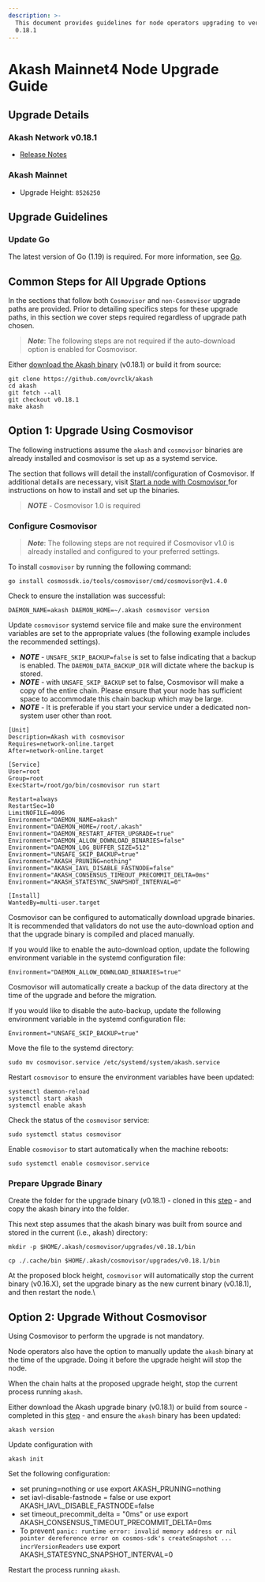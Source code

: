 ```yaml
---
description: >-
  This document provides guidelines for node operators upgrading to version
  0.18.1
---
```


# Akash Mainnet4 Node Upgrade Guide

## Upgrade Details

### Akash Network v0.18.1

* [Release Notes](https://github.com/ovrclk/akash/releases/tag/v0.18.0)

### Akash Mainnet

* Upgrade Height: `8526250`

## Upgrade Guidelines

### Update Go

The latest version of Go (1.19) is required. For more information, see [Go](https://golang.org/).

## Common Steps for All Upgrade Options

In the sections that follow both `Cosmovisor` and `non-Cosmovisor` upgrade paths are provided. Prior to detailing specifics steps for these upgrade paths, in this section we cover steps required regardless of upgrade path chosen.

> _**Note**_: The following steps are not required if the auto-download option is enabled for Cosmovisor.

Either [download the Akash binary](https://github.com/ovrclk/akash/releases/tag/v0.18.0) (v0.18.1) or build it from source:

```
git clone https://github.com/ovrclk/akash
cd akash
git fetch --all
git checkout v0.18.1
make akash
```

## Option 1: Upgrade Using Cosmovisor

The following instructions assume the `akash` and `cosmovisor` binaries are already installed and cosmovisor is set up as a systemd service.

The section that follows will detail the install/configuration of Cosmovisor. If additional details are necessary, visit [Start a node with Cosmovisor ](https://github.com/ovrclk/docs/blob/anil/v3-instructions/guides/node/cosmovisor.md)for instructions on how to install and set up the binaries.

> _**NOTE**_ - Cosmovisor 1.0 is required

### Configure Cosmovisor

> _**Note**_: The following steps are not required if Cosmovisor v1.0 is already installed and configured to your preferred settings.

To install `cosmovisor` by running the following command:

```
go install cosmossdk.io/tools/cosmovisor/cmd/cosmovisor@v1.4.0 
```

Check to ensure the installation was successful:

```
DAEMON_NAME=akash DAEMON_HOME=~/.akash cosmovisor version
```

Update `cosmovisor` systemd service file and make sure the environment variables are set to the appropriate values (the following example includes the recommended settings).

* _**NOTE**_ - `UNSAFE_SKIP_BACKUP=false` is set to false indicating that a backup is enabled. The `DAEMON_DATA_BACKUP_DIR` will dictate where the backup is stored.
* _**NOTE**_ - with `UNSAFE_SKIP_BACKUP` set to false, Cosmovisor will make a copy of the entire chain. Please ensure that your node has sufficient space to accommodate this chain backup which may be large.
* _**NOTE**_ - It is preferable if you start your service under a dedicated non-system user other than root.

```
[Unit]
Description=Akash with cosmovisor
Requires=network-online.target
After=network-online.target

[Service]
User=root
Group=root
ExecStart=/root/go/bin/cosmovisor run start

Restart=always
RestartSec=10
LimitNOFILE=4096
Environment="DAEMON_NAME=akash"
Environment="DAEMON_HOME=/root/.akash"
Environment="DAEMON_RESTART_AFTER_UPGRADE=true"
Environment="DAEMON_ALLOW_DOWNLOAD_BINARIES=false"
Environment="DAEMON_LOG_BUFFER_SIZE=512"
Environment="UNSAFE_SKIP_BACKUP=true"
Environment="AKASH_PRUNING=nothing"
Environment="AKASH_IAVL_DISABLE_FASTNODE=false"
Environment="AKASH_CONSENSUS_TIMEOUT_PRECOMMIT_DELTA=0ms"
Environment="AKASH_STATESYNC_SNAPSHOT_INTERVAL=0"

[Install]
WantedBy=multi-user.target
```

Cosmovisor can be configured to automatically download upgrade binaries. It is recommended that validators do not use the auto-download option and that the upgrade binary is compiled and placed manually.

If you would like to enable the auto-download option, update the following environment variable in the systemd configuration file:

```
Environment="DAEMON_ALLOW_DOWNLOAD_BINARIES=true"
```

Cosmovisor will automatically create a backup of the data directory at the time of the upgrade and before the migration.

If you would like to disable the auto-backup, update the following environment variable in the systemd configuration file:

```
Environment="UNSAFE_SKIP_BACKUP=true"
```

Move the file to the systemd directory:

```
sudo mv cosmovisor.service /etc/systemd/system/akash.service
```

Restart `cosmovisor` to ensure the environment variables have been updated:

```
systemctl daemon-reload
systemctl start akash
systemctl enable akash
```

Check the status of the `cosmovisor` service:

```
sudo systemctl status cosmovisor
```

Enable `cosmovisor` to start automatically when the machine reboots:

```
sudo systemctl enable cosmovisor.service
```

### Prepare Upgrade Binary

Create the folder for the upgrade binary (v0.18.1) - cloned in this [step](akash-mainnet4-node-upgrade-guide.md#common-steps-for-all-upgrade-options) - and copy the akash binary into the folder.

This next step assumes that the akash binary was built from source and stored in the current (i.e., akash) directory:

```
mkdir -p $HOME/.akash/cosmovisor/upgrades/v0.18.1/bin

cp ./.cache/bin $HOME/.akash/cosmovisor/upgrades/v0.18.1/bin
```

At the proposed block height, `cosmovisor` will automatically stop the current binary (v0.16.X), set the upgrade binary as the new current binary (v0.18.1), and then restart the node.\\

## Option 2: Upgrade Without Cosmovisor

Using Cosmovisor to perform the upgrade is not mandatory.

Node operators also have the option to manually update the `akash` binary at the time of the upgrade. Doing it before the upgrade height will stop the node.

When the chain halts at the proposed upgrade height, stop the current process running `akash`.

Either download the Akash upgrade binary (v0.18.1) or build from source - completed in this [step](akash-mainnet4-node-upgrade-guide.md#common-steps-for-all-upgrade-options) - and ensure the `akash` binary has been updated:

```
akash version
```

Update configuration with

```
akash init
```

Set the following configuration:

* set pruning=nothing or use export AKASH\_PRUNING=nothing
* set iavl-disable-fastnode = false or use export AKASH\_IAVL\_DISABLE\_FASTNODE=false
* set timeout\_precommit\_delta = "0ms" or use export AKASH\_CONSENSUS\_TIMEOUT\_PRECOMMIT\_DELTA=0ms
* To prevent `panic: runtime error: invalid memory address or nil pointer dereference error on cosmos-sdk's createSnapshot ... incrVersionReaders` use export AKASH\_STATESYNC\_SNAPSHOT\_INTERVAL=0

Restart the process running `akash`.
